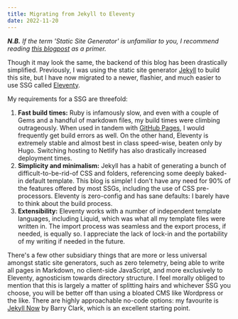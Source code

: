 ```yaml
---
title: Migrating from Jekyll to Eleventy
date: 2022-11-20
---
```

***N.B.*** *If the term 'Static Site Generator' is unfamiliar to you, I recommend reading [this blogpost](https://tom.preston-werner.com/2008/11/17/blogging-like-a-hacker.html) as a primer.*

Though it may look the same, the backend of this blog has been drastically simplified. Previously, I was using the static site generator [Jekyll](https://jekyllrb.com/) to build this site, but I have now migrated to a newer, flashier, and much easier to use SSG called [Eleventy](https://www.11ty.dev/).

My requirements for a SSG are threefold:

1. **Fast build times:** Ruby is infamously slow, and even with a couple of Gems and a handful of markdown files, my build times were climbing outrageously. When used in tandem with [GitHub Pages](https://pages.github.com/), I would frequently get build errors as well. On the other hand, Eleventy is extremely stable and almost best in class speed-wise, beaten only by Hugo. Switching hosting to Netlify has also drastically increased deployment times.
2. **Simplicity and minimalism:** Jekyll has a habit of generating a bunch of difficult-to-be-rid-of CSS and folders, referencing some deeply baked-in default template. This blog is simple! I don't have any need for 90% of the features offered by most SSGs, including the use of CSS pre-processors. Eleventy is zero-config and has sane defaults: I barely have to think about the build process.
3. **Extensibility:** Eleventy works with a number of independent template languages, including Liquid, which was what all my template files were written in. The import process was seamless and the export process, if needed, is equally so. I appreciate the lack of lock-in and the portability of my writing if needed in the future.

There's a few other subsidiary things that are more or less universal amongst static site generators, such as zero telemetry, being able to write all pages in Markdown, no client-side JavaScript, and more exclusively to Eleventy, agnosticism towards directory structure.
I feel morally obliged to mention that this is largely a matter of splitting hairs and whichever SSG you choose, you will be better off than using a bloated CMS like Wordpress or the like. There are highly approachable no-code options: my favourite is [Jekyll Now](https://github.com/barryclark/jekyll-now) by Barry Clark, which is an excellent starting point. 